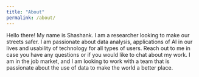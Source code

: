```yaml
---
title: "About"
permalink: /about/
---
```


Hello there!
My name is Shashank. I am a researcher looking to make our streets safer. I am passionate about data analysis, applications of AI in our lives and usability of technology for all types of users. Reach out to me in case you have any questions or if you would like to chat about my work. I am in the job market, and I am looking to work with a team that is passionate about the use of data to make the world a better place.
